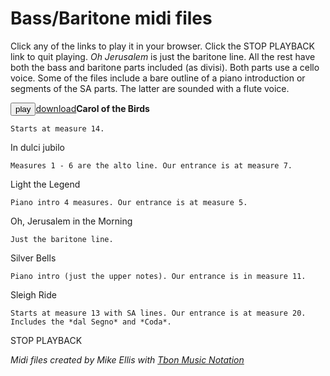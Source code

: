 
<script src="midijs/libtimidity.js" charset="UTF-8"></script>

<script src="midijs/midi.js" charset="UTF-8"></script>

# Bass/Baritone midi files

Click any of the links to play it in your browser. Click the STOP PLAYBACK link to quit playing. *Oh Jerusalem* is just the baritone line.  All the rest have both the bass and baritone parts included (as divisi). Both parts use a cello voice. Some of the files include a bare outline of a piano introduction or segments of the SA parts.  The latter are sounded with a flute voice.

<button type="button" onclick="MIDIjs.stop() ; MIDIjs.play('carolofthebirds_with_metronome.mid')">play</button><a href="carolofthebirds_with_metronome.mid">download</a><b>Carol of the Birds</b>
  
    Starts at measure 14.

<a onclick="MIDIjs.stop() ; MIDIjs.play('indulcijubilo_with_metronome.mid')">In dulci jubilo</a>

    Measures 1 - 6 are the alto line. Our entrance is at measure 7.

<a onclick="MIDIjs.stop() ; MIDIjs.play('lightthelegend_with_metronome.mid')">Light the Legend</a>

    Piano intro 4 measures. Our entrance is at measure 5.

<a onclick="MIDIjs.stop() ; MIDIjs.play('ohjerusalem_with_metronome.mid')">Oh, Jerusalem in the Morning</a>

    Just the baritone line.

<a onclick="MIDIjs.stop() ; MIDIjs.play('silverbells_with_metronome.mid')">Silver Bells</a>

    Piano intro (just the upper notes). Our entrance is in measure 11.

<a onclick="MIDIjs.stop() ; MIDIjs.play('sleighride_with_metronome.mid')">Sleigh Ride</a>

    Starts at measure 13 with SA lines. Our entrance is at measure 20.  Includes the *dal Segno* and *Coda*.

<a onclick="MIDIjs.stop()">STOP PLAYBACK</a>




*Midi files created by Mike Ellis with [Tbon Music Notation](http://ellisgrant.pythonanywhere.com)*
